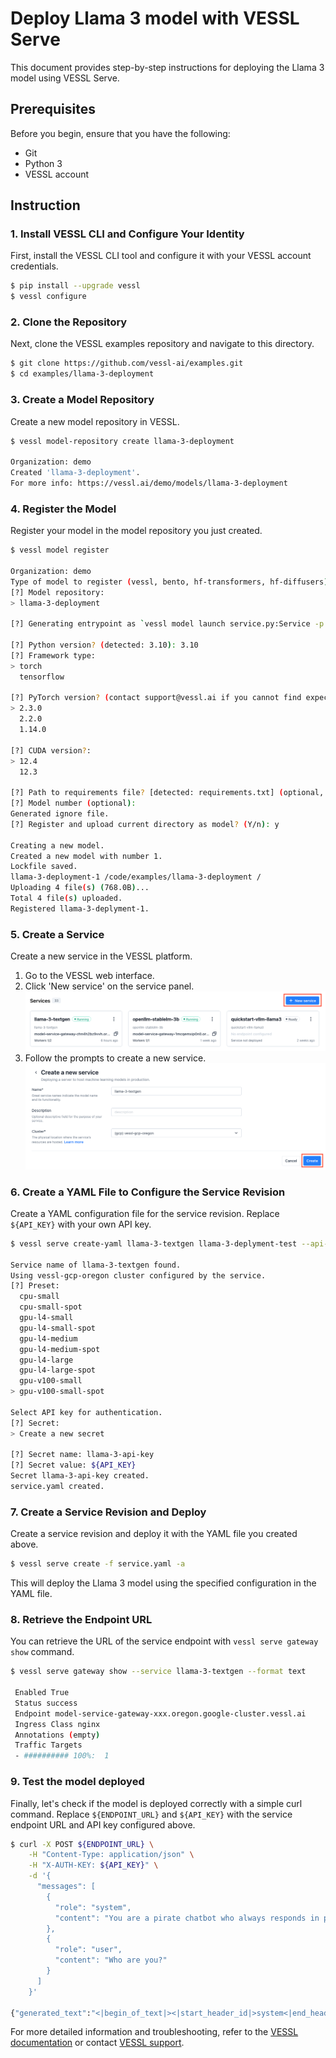 # Deploy Llama 3 model with VESSL Serve
This document provides step-by-step instructions for deploying the Llama 3 model using VESSL Serve.

## Prerequisites
Before you begin, ensure that you have the following:

- Git
- Python 3
- VESSL account

## Instruction
### 1. Install VESSL CLI and Configure Your Identity
First, install the VESSL CLI tool and configure it with your VESSL account credentials.
```sh
$ pip install --upgrade vessl
$ vessl configure
```
### 2. Clone the Repository
Next, clone the VESSL examples repository and navigate to this directory.
```sh
$ git clone https://github.com/vessl-ai/examples.git
$ cd examples/llama-3-deployment
```

### 3. Create a Model Repository
Create a new model repository in VESSL.
```sh
$ vessl model-repository create llama-3-deployment

Organization: demo
Created 'llama-3-deployment'.
For more info: https://vessl.ai/demo/models/llama-3-deployment
```

### 4. Register the Model
Register your model in the model repository you just created.
```sh
$ vessl model register

Organization: demo
Type of model to register (vessl, bento, hf-transformers, hf-diffusers) [vessl]: vessl
[?] Model repository: 
> llama-3-deployment

[?] Generating entrypoint as `vessl model launch service.py:Service -p 3000`. Proceed? (No to input manually) (Y/n): y

[?] Python version? (detected: 3.10): 3.10
[?] Framework type: 
> torch
  tensorflow

[?] PyTorch version? (contact support@vessl.ai if you cannot find expected.): 
> 2.3.0
  2.2.0
  1.14.0

[?] CUDA version?: 
> 12.4
  12.3

[?] Path to requirements file? [detected: requirements.txt] (optional, press Enter to skip): requirements.txt
[?] Model number (optional): 
Generated ignore file.
[?] Register and upload current directory as model? (Y/n): y

Creating a new model.
Created a new model with number 1.
Lockfile saved.
llama-3-deployment-1 /code/examples/llama-3-deployment /
Uploading 4 file(s) (768.0B)...
Total 4 file(s) uploaded.
Registered llama-3-deplyment-1.
```

### 5. Create a Service
Create a new service in the VESSL platform.
1. Go to the VESSL web interface.
2. Click 'New service' on the service panel.
![click 'New service' on the service panel](assets/service-creation-1.png)
3. Follow the prompts to create a new service.
![create new service](assets/service-creation-2.png)

### 6. Create a YAML File to Configure the Service Revision
Create a YAML configuration file for the service revision. Replace `${API_KEY}` with your own API key.
```sh
$ vessl serve create-yaml llama-3-textgen llama-3-deplyment-test --api-key

Service name of llama-3-textgen found.
Using vessl-gcp-oregon cluster configured by the service.
[?] Preset: 
  cpu-small
  cpu-small-spot
  gpu-l4-small
  gpu-l4-small-spot
  gpu-l4-medium
  gpu-l4-medium-spot
  gpu-l4-large
  gpu-l4-large-spot
  gpu-v100-small
> gpu-v100-small-spot

Select API key for authentication.
[?] Secret:
> Create a new secret

[?] Secret name: llama-3-api-key
[?] Secret value: ${API_KEY}
Secret llama-3-api-key created.
service.yaml created.
```

### 7. Create a Service Revision and Deploy
Create a service revision and deploy it with the YAML file you created above.
```sh
$ vessl serve create -f service.yaml -a
```
This will deploy the Llama 3 model using the specified configuration in the YAML file.

### 8. Retrieve the Endpoint URL
You can retrieve the URL of the service endpoint with `vessl serve gateway show` command.
```sh
$ vessl serve gateway show --service llama-3-textgen --format text

 Enabled True
 Status success
 Endpoint model-service-gateway-xxx.oregon.google-cluster.vessl.ai
 Ingress Class nginx
 Annotations (empty)
 Traffic Targets
 - ########## 100%:  1
```

### 9. Test the model deployed
Finally, let's check if the model is deployed correctly with a simple curl command. Replace `${ENDPOINT_URL}` and `${API_KEY}` with the service endpoint URL and API key configured above.
```sh
$ curl -X POST ${ENDPOINT_URL} \
    -H "Content-Type: application/json" \
    -H "X-AUTH-KEY: ${API_KEY}" \
    -d '{
      "messages": [
        {
          "role": "system",
          "content": "You are a pirate chatbot who always responds in pirate speak!"
        },
        {
          "role": "user",
          "content": "Who are you?"
        }
      ]
    }'

{"generated_text":"<|begin_of_text|><|start_header_id|>system<|end_header_id|>\n\nYou are a pirate chatbot who always responds in pirate speak!<|eot_id|><|start_header_id|>user<|end_header_id|>\n\nWho are you?<|eot_id|><|start_header_id|>assistant<|end_header_id|>\n\nArrrr, me hearty! Me name be Captain Chatbot, the scurviest pirate to ever sail the Seven Seas! I be a swashbucklin' chatbot, ready to converse with ye about the latest booty... er, I mean, chat trends! Me treasure trove o' knowledge be filled with the finest pirate phrases and pirate-y puns, so hoist the colors and let's set sail fer a chat, matey!"}
```

For more detailed information and troubleshooting, refer to the [VESSL documentation](https://docs.vessl.ai/) or contact [VESSL support](mailto:support@vessl.ai).
